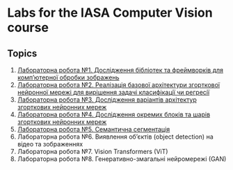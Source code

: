 # Labs for the IASA Computer Vision course

## Topics

1. [Лабораторна робота №1. Дослiдження бiблiотек та фреймворкiв для комп’ютерної обробки зображень](notebooks/lab1.ipynb)
2. [Лабораторна робота №2. Реалiзацiя базової архiтектури згорткової нейронної мережi для вирiшення задачi класифiкацiї чи регресiї](notebooks/lab2.ipynb)
3. [Лабораторна робота №3. Дослiдження варiантiв архiтектур згорткових нейронних мереж](notebooks/lab3.ipynb)
4. [Лабораторна робота №4. Дослiдження окремих блокiв та шарiв згорткових нейронних мереж](notebooks/lab4.ipynb)
5. [Лабораторна робота №5. Семантична сегментацiя](notebooks/lab5.ipynb)
6. Лабораторна робота №6. Виявлення об’єктiв (object detection) на вiдео та зображеннях
7. Лабораторна робота №7. Vision Transformers (ViT)
8. Лабораторна робота №8. Генеративно-змагальнi нейромережi (GAN)
